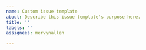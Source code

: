 ```yaml
---
name: Custom issue template
about: Describe this issue template's purpose here.
title: ''
labels: ''
assignees: mervynallen

---
```



